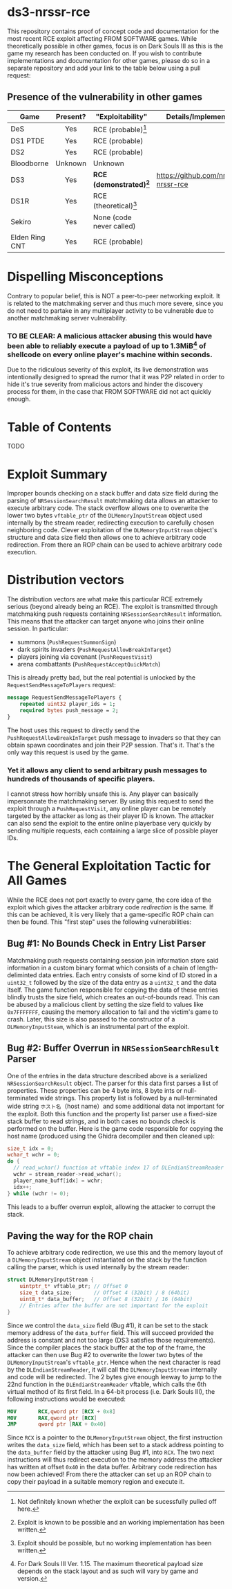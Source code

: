 # ds3-nrssr-rce
This repository contains proof of concept code and documentation for the most recent RCE exploit affecting FROM SOFTWARE games. While theoretically possible in other games, focus is on Dark Souls III as this is the game my research has been conducted on. If you wish to contribute implementations and documentation for other games, please do so in a separate repository and add your link to the table below using a pull request:


## Presence of the vulnerability in other games
| Game | Present? | "Exploitability" | Details/Implementation | Credit |
|-|:-:|-|-|-|
| DeS | Yes | RCE (probable)[^1] | | Unknown |
| DS1 PTDE | Yes | RCE (probable) | | Unknown |
| DS2 |  Yes | RCE (probable) | | Unknown |
| Bloodborne | Unknown | Unknown | | |
| DS3 |  Yes | **RCE (demonstrated)[^2]** | https://github.com/nrssr/ds3-nrssr-rce | nrssr |
| DS1R |  Yes | RCE (theoretical)[^3] | | Unknown |
| Sekiro | Yes | None (code never called) | | sfix |
| Elden Ring CNT | Yes | RCE (probable) | | sfix |

[^1]: Not definitely known whether the exploit can be sucessfully pulled off here.
[^2]: Exploit is known to be possible and an working implementation has been written.
[^3]: Exploit should be possible, but no working implementation has been written.

# Dispelling Misconceptions
Contrary to popular belief, this is NOT a peer-to-peer networking exploit. It is related to the matchmaking server and thus much more severe, since you do not need to partake in any multiplayer activity to be vulnerable due to another matchmaking server vulnerability. 

### TO BE CLEAR: A malicious attacker abusing this would have been able to reliably execute a payload of up to 1.3MiB[^4] of shellcode on every online player's machine within seconds. 
 
Due to the ridiculous severity of this exploit, its live demonstration was intentionally designed to spread the rumor that it was P2P related in order to hide it's true severity from malicious actors and hinder the discovery process for them, in the case that FROM SOFTWARE did not act quickly enough.

[^4]: For Dark Souls III Ver. 1.15. The maximum theoretical payload size depends on the stack layout and as such will vary by game and version.

# Table of Contents
TODO

# Exploit Summary
Improper bounds checking on a stack buffer and data size field during the parsing of `NRSessionSearchResult` matchmaking data allows an attacker to execute arbitrary code. The stack overflow allows one to overwrite the lower two bytes `vftable_ptr` of the `DLMemoryInputStream` object used internally by the stream reader, redirecting execution to carefully chosen neighboring code. Clever exploitation of the `DLMemoryInputStream` object's structure and data size field then allows one to achieve arbitrary code redirection. From there an ROP chain can be used to achieve arbitrary code execution.

# Distribution vectors
The distribution vectors are what make this particular RCE extremely serious (beyond already being an RCE). The exploit is transmitted through matchmaking push requests containing `NRSessionSearchResult` information. This means that the attacker can target anyone who joins their online session. In particular: 
- summons (`PushRequestSummonSign`)
- dark spirits invaders (`PushRequestAllowBreakInTarget`)
- players joining via covenant (`PushRequestVisit`)
- arena combattants (`PushRequestAcceptQuickMatch`)

This is already pretty bad, but the real potential is unlocked by the `RequestSendMessageToPlayers` request: 
```protobuf
message RequestSendMessageToPlayers { 
    repeated uint32 player_ids = 1; 
    required bytes push_message = 2;
}
```
The host uses this request to directly send the `PushRequestAllowBreakInTarget` push message to invaders so that they can obtain spawn coordinates and join their P2P session. That's it. That's the only way this request is used by the game. 
### Yet it allows any client to send arbitrary push messages to hundreds of thousands of specific players.
I cannot stress how horribly unsafe this is. Any player can basically impersonnate the matchmaking server. By using this request to send the exploit through a `PushRequestVisit`, any online player can be remotely targeted by the attacker as long as their player ID is known. The attacker can also send the exploit to the entire online playerbase very quickly by sending multiple requests, each containing a large slice of possible player IDs.

# The General Exploitation Tactic for All Games
While the RCE does not port exactly to every game, the core idea of the exploit which gives the attacker arbitrary code *redirection* is the same. If this can be achieved, it is very likely that a game-specific ROP chain can then be found. This "first step" uses the following vulnerabilities:

## Bug #1: No Bounds Check in Entry List Parser
Matchmaking push requests containing session join information store said information in a custom binary format which consists of a chain of length-deliminted data entries. Each entry consists of some kind of ID stored in a `uint32_t` followed by the size of the data entry as a `uint32_t` and the data itself. The game function responsible for copying the data of these entries blindly trusts the size field, which creates an out-of-bounds read. This can be abused by a malicious client by setting the size field to values like `0x7FFFFFFF`, causing the memory allocation to fail and the victim's game to crash. Later, this size is also passed to the constructor of a `DLMemoryInputSteam`, which is an instrumental part of the exploit. 

## Bug #2: Buffer Overrun in `NRSessionSearchResult` Parser
One of the entries in the data structure described above is a serialized `NRSessionSearchResult` object. The parser for this data first parses a list of properties. These properties can be 4 byte ints, 8 byte ints or null-terminated wide strings. This property list is followed by a null-terminated wide string `ホスト名`（host name）and some additional data not important for the exploit. Both this function and the property list parser use a fixed-size stack buffer to read strings, and in both cases no bounds check is performed on the buffer. Here is the game code responsible for copying the host name (produced using the Ghidra decompiler and then cleaned up): 
```cpp
size_t idx = 0;
wchar_t wchr = 0;
do {
  // read_wchar() function at vftable index 17 of DLEndianStreamReader
  wchr = stream_reader->read_wchar();
  player_name_buff[idx] = wchr;
  idx++;
} while (wchr != 0);
```
This leads to a buffer overrun exploit, allowing the attacker to corrupt the stack. 

## Paving the way for the ROP chain
To achieve arbitrary code redirection, we use this and the memory layout of a `DLMemoryInputStream` object instantiated on the stack by the function calling the parser, which is used internally by the stream reader:
```c
struct DLMemoryInputStream {
    uintptr_t* vftable_ptr; // Offset 0
    size_t data_size;       // Offset 4 (32bit) / 8 (64bit)
    uint8_t* data_buffer;   // Offset 8 (32bit) / 16 (64bit)
    // Entries after the buffer are not important for the exploit
}
```
Since we control the `data_size` field (Bug #1), it can be set to the stack memory address of the `data_buffer` field. This will succeed provided the address is constant and not too large (DS3 satisfies those requirements). Since the compiler places the stack buffer at the top of the frame, the attacker can then use Bug #2 to overwrite the lower two bytes of the `DLMemoryInputStream`'s `vftable_ptr`. Hence when the next character is read by the `DLEndianStreamReader`, it will call the `DLMemoryInputStream` internally and code will be redirected. The 2 bytes give enough leeway to jump to the 22nd function in the `DLEndianStreamReader` vftable, which calls the 6th virtual method of its first field. In a 64-bit process (i.e. Dark Souls III), the following instructions would be executed:
```nasm
MOV       RCX,qword ptr [RCX + 0x8]
MOV       RAX,qword ptr [RCX]
JMP       qword ptr [RAX + 0x40]
```
Since `RCX` is a pointer to the `DLMemoryInputStream` object, the first instruction writes the `data_size` field, which has been set to a stack address pointing to the `data_buffer` field by the attacker using Bug #1, into `RCX`. The two next instructions will thus redirect execution to the memory address the attacker has written at offset `0x40` in the data buffer. Arbitrary code redirection has now been achieved! From there the attacker can set up an ROP chain to copy their payload in a suitable memory region and execute it.
